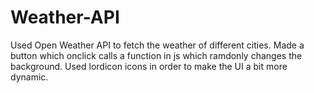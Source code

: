 # Weather-API
Used Open Weather API to fetch the weather of different cities. Made a button which onclick calls a function in js which ramdonly changes the background. Used lordicon icons in order to make the UI a bit more dynamic.
